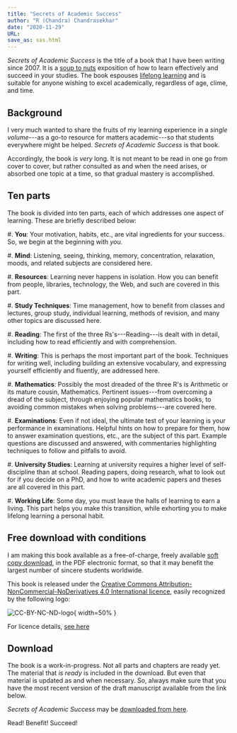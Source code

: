 ```yaml
---
title: "Secrets of Academic Success"
author: "R (Chandra) Chandrasekhar"
date: "2020-11-29"
URL:
save_as: sas.html
---
```


_Secrets of Academic Success_ is the title of a book that I have been writing since 2007. It is a [soup to nuts](https://en.wikipedia.org/wiki/Soup_to_nuts) exposition of how to learn effectively and succeed in your studies. The book espouses [lifelong learning](https://en.wikipedia.org/wiki/Lifelong_learning) and is suitable for anyone wishing to excel academically, regardless of age, clime, and time.

## Background

I very much wanted to share the fruits of my learning experience in a _single volume_---as a go-to resource for matters academic---so that students everywhere might be helped. _Secrets of Academic Success_ is that book.

Accordingly, the book is _very_ long. It is not meant to be read in one go from cover to cover, but rather consulted as and when the need arises, or absorbed one topic at a time, so that gradual mastery is accomplished.

## Ten parts

The book is divided into ten parts, each of which addresses one aspect of learning. These are briefly described below:

#.  **You**: Your motivation, habits, etc., are vital ingredients for your success. So, we begin at the beginning with _you_.

#.  **Mind**: Listening, seeing, thinking, memory, concentration, relaxation, moods, and related subjects are considered here.

#.  **Resources**: Learning never happens in isolation. How you can benefit from people, libraries, technology, the Web, and such are covered in this part.

#.  **Study Techniques**: Time management, how to benefit from classes and lectures, group study, individual learning, methods of revision, and many other topics are discussed here.

#.  **Reading**: The first of the three Rs's---Reading---is dealt with in detail, including how to read efficiently and with comprehension.

#.  **Writing**: This is perhaps the most important part of the book. Techniques for writing well, including building an extensive vocabulary, and expressing yourself efficiently and fluently, are addressed here.

#.  **Mathematics**: Possibly the most dreaded of the three R's is Arithmetic or its mature cousin, Mathematics. Pertinent issues---from overcoming a dread of the subject, through enjoying popular mathematics books, to avoiding common mistakes when solving problems---are covered here.

#.  **Examinations**: Even if not ideal, the ultimate test of your learning is your performance in examinations. Helpful hints on how to prepare for them, how to answer examination questions, etc., are the subject of this part. Example questions are discussed and answered, with commentaries highlighting techniques to follow and pitfalls to avoid.

#.  **University Studies**: Learning at university requires a higher level of self-discipline than at school. Reading papers, doing research, what to look out for if you decide on a PhD, and how to write academic papers and theses are all covered in this part.

#.  **Working Life**: Some day, you must leave the halls of learning to earn a living. This part helps you make this transition, while exhorting you to make lifelong learning a personal habit.

## Free download with conditions

I am making this book available as a free-of-charge, freely available [soft copy download]({static}../sas-manuscript/SAS-partial.pdf), in the PDF electronic format, so that it may benefit the largest number of sincere students worldwide.

This book is released under the [Creative Commons Attribution-NonCommercial-NoDerivatives 4.0 International licence](https://creativecommons.org/licenses/by-nc-nd/4.0/), easily recognized by the following logo:

![CC-BY-NC-ND-logo]({static}images/by-nc-nd.svg){ width=50% }

For licence details, [see here](https://creativecommons.org/licenses/by-nc-nd/4.0/legalcode)

## Download

The book is a work-in-progress. Not all parts and chapters are ready yet. The material that _is ready_ is included in the download. But even that material is updated as and when necessary. So, always make sure that you have the most recent version of the draft manuscript available from the link below.

_Secrets of Academic Success_ may be [downloaded from here]({static}../sas-manuscript/SAS-partial.pdf).

Read! Benefit! Succeed!
